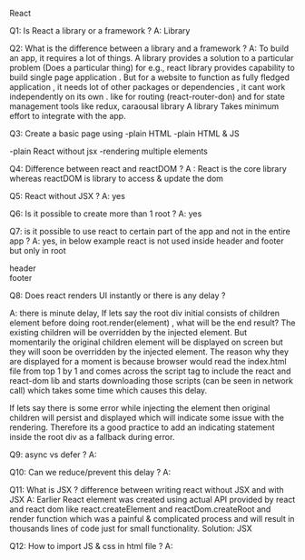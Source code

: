 React

Q1: Is React a library or a framework ?
A: Library

Q2: What is the difference between a library and a framework ?
A: To build an app, it requires a lot of things. A library provides a solution to a particular problem (Does a particular thing) for e.g., react library provides capability to build single page application . But for a website to function as fully fledged application , it needs lot of other packages or dependencies , it cant work independently on its own . like for routing (react-router-don) and for state management tools like redux, caraousal library
A library Takes minimum effort to integrate with the app.

Q3: Create a basic page using
-plain HTML
-plain HTML & JS
<body><div id='root'></div></body>
<script>
    const heading = document.createElement('h1');
    heading.innerHTML = "Namaste Everyone!";
    const parent = document.getElementById('root')
    parent.appendChild(heading)
</script>
-plain React without jsx
<script>
    //create an element using react
    const heading = React.createElement("h1", {id:'title'}, "Namaste React using CDN"); //returns an object of type react element
    //create a root node
    const root = ReactDOM.createRoot(document.getElementById("root"));
    //render that heading inside the root node
    root.render(heading) //render injects heading element into the dom
</script>
-rendering multiple elements
<script>
    const heading1 = React.createElement("h1", {id:'title1'}, "Heading 1"); //h1 tag
    const heading2 = React.createElement("h2", {id:'title2'}, "Heading 2"); //h2 tag
    //create div tag and pass h1, h2 as children
    const container = React.createElement("div", {id: 'container'}, [heading1, heading2])
    const root = ReactDOM.createRoot(document.getElementById("root"));
    root.render(container)
</script>

Q4: Difference between react and reactDOM ?
A : React is the core library whereas reactDOM is library to access & update the dom

Q5: React without JSX ?
A: yes

Q6: Is it possible to create more than 1 root ?
A: yes 
<script>
    const root = ReactDOM.createRoot(document.getElementById("root"));
    root.render(heading)
    const root2 = ReactDOM.createRoot(document.getElementById("root2"));
    root2.render(heading)
</script>

Q7: is it possible to use react to certain part of the app and not in the entire app ?
A: yes, in below example react is not used inside header and footer but only in root
<body>
    <div id="header">header</div>
    <div id="root"></div>
    <div id="footer">footer</div>
</body>

Q8: Does react renders UI instantly or there is any delay ? 

A: there is minute delay, If lets say the root div initial consists of children element before doing root.render(element) , what will be the end result?
The existing children will be overridden by the injected element. But momentarily the original children element will be displayed on screen but they will soon be overridden by the injected element.
The reason why they are displayed for a moment is because browser would read the index.html file from top 1 by 1 and comes across the script tag to include the react and react-dom lib and starts downloading those scripts (can be seen in network call) which takes some time which causes this delay.

 If lets say there is some error while injecting the element then original children will persist and displayed which will indicate some issue with the rendering. Therefore its a good practice to add an indicating statement inside the root div as a fallback during error.

Q9: async vs defer ?
A: 

Q10: Can we reduce/prevent this delay ?
A:

Q11: What is JSX ? difference between writing react without JSX and with JSX
A: Earlier React element was created using actual API provided by react and react dom like react.createElement and reactDom.createRoot and render function which was a painful & complicated process and will result in thousands lines of code just for small functionality. 
Solution: JSX 

Q12: How to import JS & css in html file ?
A:  <script src='path'><script>
    <link rel="stylesheet" href="index.css"/>